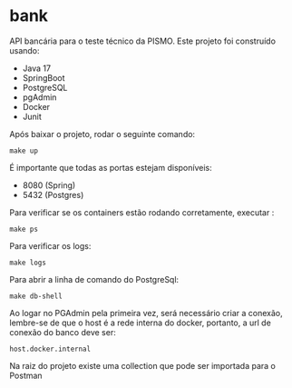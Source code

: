 # bank

API bancária para o teste técnico da PISMO. Este projeto foi construído usando:

- Java 17
- SpringBoot
- PostgreSQL
- pgAdmin
- Docker
- Junit

Após baixar o projeto, rodar o seguinte comando:

```make up```

É importante que todas as portas estejam disponíveis:

- 8080 (Spring)
- 5432 (Postgres)

Para verificar se os containers estão rodando corretamente, executar :

```make ps```

Para verificar os logs:

```make logs```

Para abrir a linha de comando do PostgreSql:

```make db-shell```

Ao logar no PGAdmin pela primeira vez, será necessário criar a conexão, lembre-se de que o host é a rede interna do docker, portanto, a url de conexão do banco deve ser:

```host.docker.internal```

Na raiz do projeto existe uma collection que pode ser importada para o Postman
